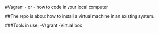 #Vagrant - or - how to code in your local computer

##The repo is about how to install a virtual machine in an existing system.

###Tools in use;
-Vagrant
-Virtual box 
